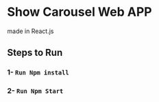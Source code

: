 # Show Carousel Web APP 

made in React.js

## Steps to Run

### 1- `Run Npm install`
### 2- `Run Npm Start`
